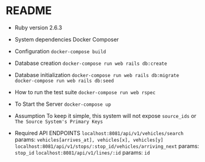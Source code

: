 # README

* Ruby version
2.6.3

* System dependencies
Docker Composer

* Configuration
`docker-compose build`

* Database creation
`docker-compose run web rails db:create`

* Database initialization
`docker-compose run web rails db:migrate`
`docker-compose run web rails db:seed`

* How to run the test suite
`docker-compose run web rspec`

* To Start the Server
`docker-compose up`

* Assumption
To keep it simple, this system will not expose `source_ids` or `The Source System's Primary Keys`  

* Required API ENDPOINTS 
`localhost:8081/api/v1/vehicles/search` params: `vehicles[arrives_at], vehicles[x], vehicles[y]`
`localhost:8081/api/v1/stops/:stop_id/vehicles/arriving_next` params: `stop_id`
`localhost:8081/api/v1/lines/:id` params: `id`
